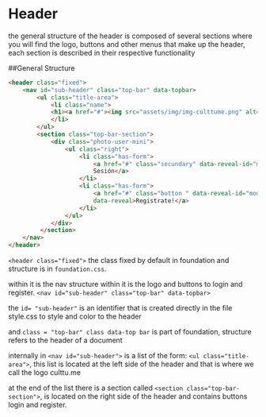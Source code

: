 Header
=============

the general structure of the header is composed of several sections where you will find the logo, buttons and other menus that make up the header, each section is described in their respective functionality

##General Structure

```html
<header class="fixed">
    <nav id="sub-header" class="top-bar" data-topbar>
		<ul class="title-area">
		    <li class="name">
		    <h1><a href="#"><img src="assets/img/img-culttume.png" alt="Culttu.me"></a></h1>
		    </li>
		</ul>
		<section class="top-bar-section">
			<div class="photo-user-mini">
			    <ul class="right">
                    <li class="has-form">
                        <a href="#" class="secundary" data-reveal-id="modal-login" data-reveal>Iniciar
                        Sesión</a>
					</li>
					<li class="has-form">
					    <a href="#" class="button " data-reveal-id="modal-register"
					    data-reveal>Registrate!</a>
					</li>
			    </ul>
			</div>
		 </section>
	</nav>
</header>
```

`<header class="fixed">` the class fixed by default in foundation and structure is in `foundation.css`.

within it is the nav structure within it is the logo and buttons to login and register.
`<nav id="sub-header" class="top-bar" data-topbar>`

the `id= "sub-header"` is an identifier that is created directly in the file style.css to style and color to the header

and `class = "top-bar" class data-top bar` is part of foundation, structure refers to the header of a document

internally in `<nav id="sub-header">`  is a list of the form: `<ul class="title-area">`, this list is located at the left side of the header and that is where we call the logo culttu.me

at the end of the list there is a section called `<section class="top-bar-section">`, is located on the right side of the header and contains buttons login and register.








